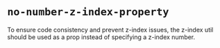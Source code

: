 # `no-number-z-index-property`
To ensure code consistency and prevent z-index issues, the z-index util should be used as a prop instead of specifying a z-index number.